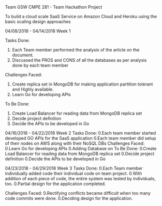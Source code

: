  Team GSW   CMPE 281 - Team Hackathon Project

 To build a cloud scale SaaS Service on Amazon Cloud and Heroku using the basic scaling design approaches

 04/08/2018 - 04/14/2018  Week 1

 Tasks Done:
 1. Each Team member performed the analysis of the article on the document.
 2. Discussed the PROS and CONS of all the databases as per analysis done by each team member


Challenges Faced:

 1. Create replica set in MongoDB for making application partition tolerant and Highly available.
 2. Learn Go for developing APIs


 To Be Done:

 1. Create Load Balancer for reading data from MongoDB replica set
 2. Decide project definition
 3. Decide the APIs to be developed in Go

 04/16/2018 - 04/22/2018 Week 2
Tasks Done:
0.Each team member started developed GO APIs for the SaaS application
0.Each team member did setup of their nodes on AWS along with their NoSQL DBs
Challenges Faced:
0.Learn Go for developing APIs
0.Adding Database on
To Be Done:
0.Create Load Balancer for reading data from MongoDB replica set
0.Decide project definition
0.Decide the APIs to be developed in Go



04/23/2018 - 04/29/2018 Week 3
Tasks Done:
0.Each Team member individually added code their individual code on team project.
0.With addition of each piece of code, the entire system was tested by individuals, too.
0.Partial design for the application completed.

Challenges Faced:
0.Rectifying conflicts became difficult when too many code commits were done.
0.Deciding design for the application.
